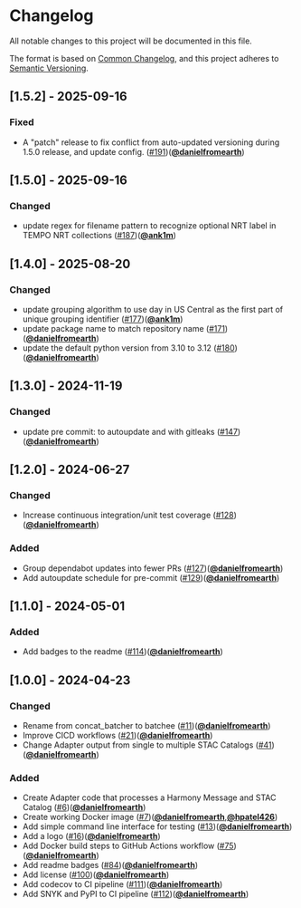 # Changelog
All notable changes to this project will be documented in this file.

The format is based on [Common Changelog](https://common-changelog.org/),
and this project adheres to [Semantic Versioning](https://semver.org/spec/v2.0.0.html).

## [1.5.2] - 2025-09-16

### Fixed

- A "patch" release to fix conflict from auto-updated versioning during 1.5.0 release, and update config. ([#191](https://github.com/nasa/batchee/pull/191))([**@danielfromearth**](https://github.com/danielfromearth))

## [1.5.0] - 2025-09-16

### Changed

- update regex for filename pattern to recognize optional NRT label in TEMPO NRT collections ([#187](https://github.com/nasa/batchee/pull/187))([**@ank1m**](https://github.com/ank1m))

## [1.4.0] - 2025-08-20

### Changed

- update grouping algorithm to use day in US Central as the first part of unique grouping identifier ([#177](https://github.com/nasa/batchee/pull/177))([**@ank1m**](https://github.com/ank1m))
- update package name to match repository name ([#171](https://github.com/nasa/batchee/pull/171))([**@danielfromearth**](https://github.com/danielfromearth))
- update the default python version from 3.10 to 3.12 ([#180](https://github.com/nasa/batchee/pull/180))([**@danielfromearth**](https://github.com/danielfromearth))

## [1.3.0] - 2024-11-19

### Changed

- update pre commit: to autoupdate and with gitleaks ([#147](https://github.com/nasa/batchee/pull/147))([**@danielfromearth**](https://github.com/danielfromearth))

## [1.2.0] - 2024-06-27

### Changed

- Increase continuous integration/unit test coverage ([#128](https://github.com/nasa/batchee/issues/128))([**@danielfromearth**](https://github.com/danielfromearth))

### Added

- Group dependabot updates into fewer PRs ([#127](https://github.com/nasa/batchee/issues/127))([**@danielfromearth**](https://github.com/danielfromearth))
- Add autoupdate schedule for pre-commit ([#129](https://github.com/nasa/batchee/issues/129))([**@danielfromearth**](https://github.com/danielfromearth))

## [1.1.0] - 2024-05-01

### Added

- Add badges to the readme ([#114](https://github.com/nasa/batchee/issues/114))([**@danielfromearth**](https://github.com/danielfromearth))

## [1.0.0] - 2024-04-23

### Changed

- Rename from concat_batcher to batchee ([#11](https://github.com/nasa/batchee/issues/11))([**@danielfromearth**](https://github.com/danielfromearth))
- Improve CICD workflows ([#21](https://github.com/nasa/batchee/issues/21))([**@danielfromearth**](https://github.com/danielfromearth))
- Change Adapter output from single to multiple STAC Catalogs ([#41](https://github.com/nasa/batchee/issues/41))([**@danielfromearth**](https://github.com/danielfromearth))

### Added

- Create Adapter code that processes a Harmony Message and STAC Catalog ([#6](https://github.com/nasa/batchee/issues/6))([**@danielfromearth**](https://github.com/danielfromearth))
- Create working Docker image ([#7](https://github.com/nasa/batchee/issues/7))([**@danielfromearth**](https://github.com/danielfromearth),[**@hpatel426**](https://github.com/hpatel426))
- Add simple command line interface for testing ([#13](https://github.com/nasa/batchee/issues/13))([**@danielfromearth**](https://github.com/danielfromearth))
- Add a logo ([#16](https://github.com/nasa/batchee/issues/16))([**@danielfromearth**](https://github.com/danielfromearth))
- Add Docker build steps to GitHub Actions workflow ([#75](https://github.com/nasa/batchee/pull/75))([**@danielfromearth**](https://github.com/danielfromearth))
- Add readme badges ([#84](https://github.com/nasa/batchee/pull/84))([**@danielfromearth**](https://github.com/danielfromearth))
- Add license ([#100](https://github.com/nasa/batchee/pull/100))([**@danielfromearth**](https://github.com/danielfromearth))
- Add codecov to CI pipeline ([#111](https://github.com/nasa/batchee/pull/111))([**@danielfromearth**](https://github.com/danielfromearth))
- Add SNYK and PyPI to CI pipeline ([#112](https://github.com/nasa/batchee/pull/111))([**@danielfromearth**](https://github.com/danielfromearth))
